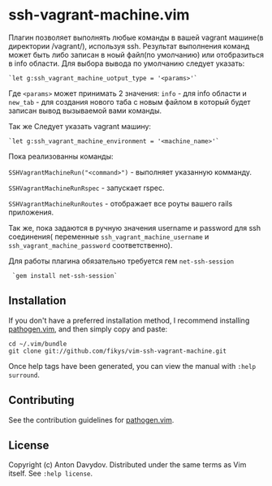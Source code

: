 ssh-vagrant-machine.vim
=======================

Плагин позволяет выполнять любые команды в вашей vagrant машине(в директории /vagrant/), используя ssh. 
Результат выполнения команд может быть либо записан в ноый файл(по умолчанию) или отобразиться в info области.
Для выбора вывода по умолчанию следует указать:

    `let g:ssh_vagrant_machine_uotput_type = '<params>'`

Где `<params>` может принимать 2 значения: `info` - для info области и `new_tab` - для создания нового таба с новым файлом в который будет записан вывод вызываемой вами команды.

Так же Следует указать vagrant машину:

    `let g:ssh_vagrant_machine_environment = '<machine_name>'`

Пока реализованны команды:

`SSHVagrantMachineRun("<command>")` - выполняет указанную комманду.

`SSHVagrantMachineRunRspec`  - запускает rspec.

`SSHVagrantMachineRunRoutes` - отображает все роуты вашего rails приложения.


Так же, пока задаются в ручную значения username и password для ssh соединения( переменные `ssh_vagrant_machine_username` и `ssh_vagrant_machine_password` соответственно).

Для работы плагина обязательно требуется гем `net-ssh-session`
  
     `gem install net-ssh-session`


Installation
------------

If you don't have a preferred installation method, I recommend
installing [pathogen.vim](https://github.com/tpope/vim-pathogen), and
then simply copy and paste:

    cd ~/.vim/bundle
    git clone git://github.com/fikys/vim-ssh-vagrant-machine.git

Once help tags have been generated, you can view the manual with
`:help surround`.

Contributing
------------

See the contribution guidelines for
[pathogen.vim](https://github.com/tpope/vim-pathogen#readme).

License
-------

Copyright (c) Anton Davydov.  Distributed under the same terms as Vim itself.
See `:help license`.

